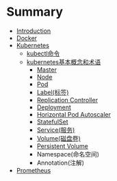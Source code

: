 # Summary

* [Introduction](README.md)
* [Docker](docker.md)
* [Kubernetes](kubernetes.md)
  * [kubectl命令](kubernetes/kubectlming-ling.md)
  * [kubernetes基本概念和术语](kubernetes/kubernetesji-ben-gai-nian-he-zhu-yu.md)
    * [Master](kubernetes/kubernetesji-ben-gai-nian-he-zhu-yu/master.md)
    * [Node](kubernetes/kubernetesji-ben-gai-nian-he-zhu-yu/node.md)
    * [Pod](kubernetes/kubernetesji-ben-gai-nian-he-zhu-yu/pod.md)
    * [Label\(标签\)](kubernetes/kubernetesji-ben-gai-nian-he-zhu-yu/labelbiao-7b7e29.md)
    * [Replication Controller](kubernetes/kubernetesji-ben-gai-nian-he-zhu-yu/replication-controller.md)
    * [Deployment](kubernetes/kubernetesji-ben-gai-nian-he-zhu-yu/deployment.md)
    * [Horizontal Pod Autoscaler](kubernetes/kubernetesji-ben-gai-nian-he-zhu-yu/horizontal-pod-autoscaler.md)
    * [StatefulSet](kubernetes/kubernetesji-ben-gai-nian-he-zhu-yu/statefulset.md)
    * [Service\(服务\)](kubernetes/kubernetesji-ben-gai-nian-he-zhu-yu/servicefu-52a129.md)
    * [Volume\(磁盘卷\)](kubernetes/kubernetesji-ben-gai-nian-he-zhu-yu/volumeci-pan-537729.md)
    * [Persistent Volume](kubernetes/kubernetesji-ben-gai-nian-he-zhu-yu/persistent-volume.md)
    * Namespace\(命名空间\)
    * Annotation\(注解\)
* [Prometheus](prometheus.md)

